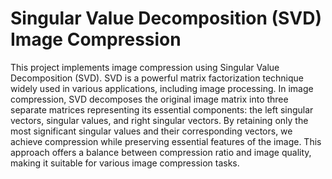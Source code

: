 # Singular Value Decomposition (SVD) Image Compression

This project implements image compression using Singular Value Decomposition (SVD). SVD is a powerful matrix factorization technique widely used in various applications, including image processing. In image compression, SVD decomposes the original image matrix into three separate matrices representing its essential components: the left singular vectors, singular values, and right singular vectors. By retaining only the most significant singular values and their corresponding vectors, we achieve compression while preserving essential features of the image. This approach offers a balance between compression ratio and image quality, making it suitable for various image compression tasks.
